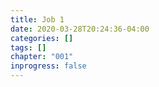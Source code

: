 ```yaml
---
title: Job 1
date: 2020-03-28T20:24:36-04:00
categories: []
tags: []
chapter: "001"
inprogress: false
---
```


